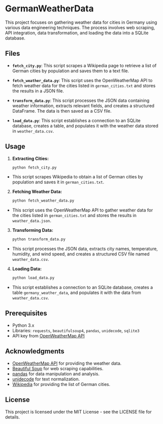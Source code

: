 # GermanWeatherData
This project focuses on gathering weather data for cities in Germany using various data engineering techniques. The process involves web scraping, API integration, data transformation, and loading the data into a SQLite database.

## Files

- **`fetch_city.py`**: This script scrapes a Wikipedia page to retrieve a list of German cities by population and saves them to a text file.

- **`fetch_weather_data.py`**: This script uses the OpenWeatherMap API to fetch weather data for the cities listed in `german_cities.txt` and stores the results in a JSON file.

- **`transform_data.py`**: This script processes the JSON data containing weather information, extracts relevant fields, and creates a structured DataFrame. The data is then saved as a CSV file.

- **`load_data.py`**: This script establishes a connection to an SQLite database, creates a table, and populates it with the weather data stored in `weather_data.csv`.

## Usage

1. **Extracting Cities:**

   ```bash
   python fetch_city.py

- This script scrapes Wikipedia to obtain a list of German cities by population and saves it in `german_cities.txt`.

2. **Fetching Weather Data:**

   ```bash
   python fetch_weather_data.py

- This script uses the OpenWeatherMap API to gather weather data for the cities listed in `german_cities.txt` and stores the results in `weather_data.json`.

3. **Transforming Data:**

   ```bash
   python transform_data.py

- This script processes the JSON data, extracts city names, temperature, humidity, and wind speed, and creates a structured CSV file named `weather_data.csv`.

4. **Loading Data:**

   ```bash
   python load_data.py

- This script establishes a connection to an SQLite database, creates a table `germany_weather_data`, and populates it with the data from `weather_data.csv`.

## Prerequisites
- Python 3.x
- Libraries: `requests`, `beautifulsoup4`, `pandas`, `unidecode`, `sqlite3`
- API key from [OpenWeatherMap API](https://openweathermap.org/api)

## Acknowledgments

- [OpenWeatherMap API](https://openweathermap.org/api) for providing the weather data.
- [Beautiful Soup](https://www.crummy.com/software/BeautifulSoup/bs4/doc/) for web scraping capabilities.
- [pandas](https://pandas.pydata.org/) for data manipulation and analysis.
- [unidecode](https://pypi.org/project/Unidecode/) for text normalization.
- [Wikipedia](https://www.wikipedia.org/) for providing the list of German cities.

## License

This project is licensed under the MIT License - see the LICENSE file for details.

